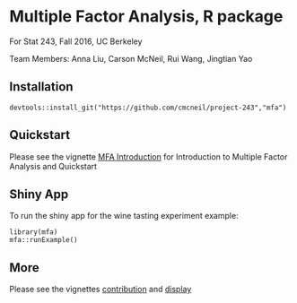 Multiple Factor Analysis, R package
===================================
For Stat 243, Fall 2016, UC Berkeley

Team Members: Anna Liu, Carson McNeil, Rui Wang, Jingtian Yao

Installation
------------
```{r}
devtools::install_git("https://github.com/cmcneil/project-243","mfa")
```

Quickstart
-----------
Please see the vignette [MFA Introduction](https://github.com/cmcneil/project-243/blob/master/mfa/vignettes/mfa_intro.Rmd) for Introduction to Multiple Factor Analysis and Quickstart

Shiny App
---------
To run the shiny app for the wine tasting experiment example:
```{r}
library(mfa)
mfa::runExample()
```

More
----
Please see the vignettes [contribution](https://github.com/cmcneil/project-243/blob/master/mfa/vignettes/exploring_contributions.Rmd) and [display](https://github.com/cmcneil/project-243/blob/master/mfa/vignettes/display.Rmd)

